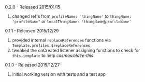 0.2.0 - Released 2015/01/15

1. changed ref's from `profileName: 'thingName'` to `thingName: 'profileName'` or `localThingName: 'thingName@profileName'`

0.1.1 - Released 2015/12/29

1. provided internal `replaceReferences` functions via `Template.profiles.$replaceReferences`
2. tweaked the onCreated listener assigning functions to check for `this.template` to help *cosmos:blaze-this*

0.1.0 - Released 2015/12/27

1. initial working version with tests and a test app
